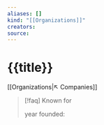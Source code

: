 ```yaml
---
aliases: []
kind: "[[Organizations]]"
creators:
source:
---
```

# {{title}}
[[Organizations|↖ Companies]]

> [!faq] Known for
>
>
>
>  year founded:
